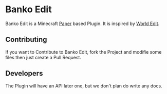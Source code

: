 # Banko Edit

Banko Edit is a Minecraft [Paper]("https://papermc.io/") based Plugin.
It is inspired by [World Edit]("https://github.com/EngineHub/WorldEdit").

## Contributing
If you want to Contribute to Banko Edit, fork the Project and modifie some files then just create a Pull Request.

## Developers
The Plugin will have an API later one, but we don't plan do write any docs.
